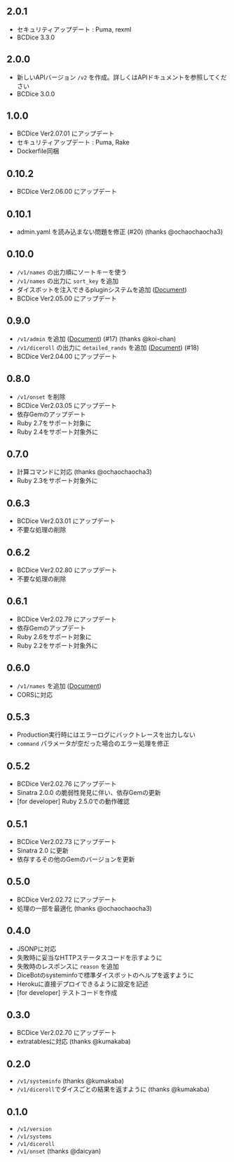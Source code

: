 ## 2.0.1

- セキュリティアップデート : Puma, rexml
- BCDice 3.3.0

## 2.0.0

- 新しいAPIバージョン `/v2` を作成。詳しくはAPIドキュメントを参照してください
- BCDice 3.0.0

## 1.0.0

- BCDice Ver2.07.01 にアップデート
- セキュリティアップデート : Puma, Rake
- Dockerfile同梱

## 0.10.2

- BCDice Ver2.06.00 にアップデート


## 0.10.1

- admin.yaml を読み込まない問題を修正 (#20) (thanks @ochaochaocha3)


## 0.10.0

- `/v1/names` の出力順にソートキーを使う
- `/v1/names` の出力に `sort_key` を追加
- ダイスボットを注入できるpluginシステムを追加 ([Document](/README.md#plugin))
- BCDice Ver2.05.00 にアップデート


## 0.9.0

- `/v1/admin` を追加 ([Document](/docs/api.md#admin)) (#17) (thanks @koi-chan)
- `/v1/diceroll` の出力に `detailed_rands` を追加 ([Document](/docs/api.md#detailed_rands)) (#18)
- BCDice Ver2.04.00 にアップデート


## 0.8.0

- `/v1/onset` を削除
- BCDice Ver2.03.05 にアップデート
- 依存Gemのアップデート
- Ruby 2.7をサポート対象に
- Ruby 2.4をサポート対象外に


## 0.7.0

- 計算コマンドに対応 (thanks @ochaochaocha3)
- Ruby 2.3をサポート対象外に


## 0.6.3

- BCDice Ver2.03.01 にアップデート
- 不要な処理の削除

## 0.6.2

- BCDice Ver2.02.80 にアップデート
- 不要な処理の削除

## 0.6.1

- BCDice Ver2.02.79 にアップデート
- 依存Gemのアップデート
- Ruby 2.6をサポート対象に
- Ruby 2.2をサポート対象外に

## 0.6.0

- `/v1/names` を追加 ([Document](/docs/api.md#names))
- CORSに対応


## 0.5.3

- Production実行時にはエラーログにバックトレースを出力しない
- `command` パラメータが空だった場合のエラー処理を修正

## 0.5.2

- BCDice Ver2.02.76 にアップデート
- Sinatra 2.0.0 の脆弱性発見に伴い、依存Gemの更新
- [for developer] Ruby 2.5.0での動作確認

## 0.5.1

- BCDice Ver2.02.73 にアップデート
- Sinatra 2.0 に更新
- 依存するその他のGemのバージョンを更新

## 0.5.0

- BCDice Ver2.02.72 にアップデート
- 処理の一部を最適化 (thanks @ochaochaocha3)


## 0.4.0

- JSONPに対応
- 失敗時に妥当なHTTPステータスコードを示すように
- 失敗時のレスポンスに `reason` を追加
- DiceBotのsysteminfoで標準ダイスボットのヘルプを返すように
- Herokuに直接デプロイできるように設定を記述
- [for developer] テストコードを作成


## 0.3.0

- BCDice Ver2.02.70 にアップデート
- extratablesに対応 (thanks @kumakaba)


## 0.2.0

- `/v1/systeminfo` (thanks @kumakaba)
- `/v1/diceroll`でダイスごとの結果を返すように (thanks @kumakaba)


## 0.1.0

- `/v1/version`
- `/v1/systems`
- `/v1/diceroll`
- `/v1/onset` (thanks @daicyan)
